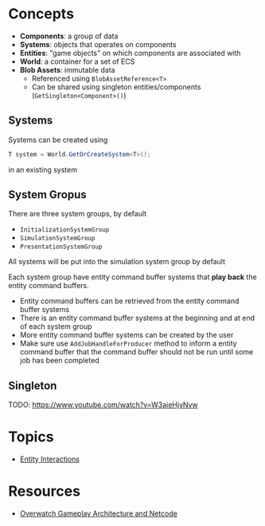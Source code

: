 # Concepts

- **Components**: a group of data
- **Systems**: objects that operates on components
- **Entities**: "game objects" on which components are associated with
- **World**: a container for a set of ECS
- **Blob Assets**: immutable data
  - Referenced using `BlobAssetReference<T>`
  - Can be shared using singleton entities/components
    (`GetSingleton<Component>()`)

## Systems

Systems can be created using

```cs
T system = World.GetOrCreateSystem<T>();
```

in an existing system

## System Gropus

There are three system groups, by default

- `InitializationSystemGroup`
- `SimulationSystemGroup`
- `PresentationSystemGroup`

All systems will be put into the simulation system group by default

Each system group have entity command buffer systems that **play back** the
entity command buffers.

- Entity command buffers can be retrieved from the entity command buffer systems
- There is an entity command buffer systems at the beginning and at end of each
  system group
- More entity command buffer systems can be created by the user
- Make sure use `AddJobHandleForProducer` method to inform a entity command
  buffer that the command buffer should not be run until some job has been
  completed

## Singleton

TODO: https://www.youtube.com/watch?v=W3aieHjyNvw

# Topics

- [Entity Interactions](EntityInteractions.md)

# Resources

- [Overwatch Gameplay Architecture and Netcode](https://www.youtube.com/watch?v=W3aieHjyNvw)
